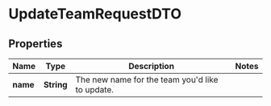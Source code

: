 # UpdateTeamRequestDTO

## Properties
Name | Type | Description | Notes
------------ | ------------- | ------------- | -------------
**name** | **String** | The new name for the team you&#x27;d like to update. | 
